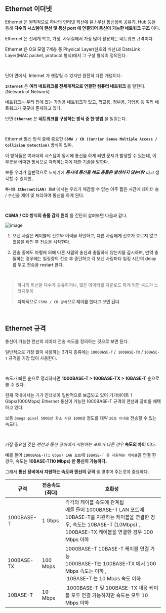 ## Ethernet 이더넷

Ethernet 은 원칙적으로 하나의 인터넷 회선에 유 / 무선 통신장비 공유기, Hub 등을 통해 **다수의 시스템이 랜선 및 통신 port 에 연결되어 통신이 가능한 네트워크 구조** 이다.

Ethernet 은 전세계 학교, 가정, 사무실에서 가장 많이 활용되는 네트워크 규격이다.

Ethernet 은 OSI 모델 7계층 중 Physical Layer(신호와 배선)과 DataLink Layer(MAC packet, protocol 형식)에서 그 구성 형식이 정의된다.


<br>


단어 면에서, Internet 가 헷갈릴 수 있지만 완전히 다른 개념이다.

**`Internet`** 은 **여러 네트워크를 전세계적으로 연결한 컴퓨터 네트워크** 를 말한다. (Network of Network)

네트워크는 우리 집에 있는 가정용 네트워크가 있고, 학교용, 정부용, 기업용 등 여러 네트워크가 곳곳에 존재하고 있다. 

반면 **`Ethernet`** 은 **네트워크를 구성하는 방식 중 한 방법** 을 일컫는다.


<br>


Ethernet 통신 방식 중에 중요한 **`CSMA / CD (Carrier Sense Multiple Access / Collision Detection)`** 방식이 있따.

이 방식들은 여러대의 시스템이 동시에 통신을 하게 되면 문제가 발생할 수 있는데, 이 부분을 어떠한 방식으로 처리하는지에 대한 기술을 말한다.

보통 우리가 일반적으로 느끼기에 ***동시에 통신을 해도 충돌은 발생하지 않는데?*** 라고 생각할 수 있지만,

**`하나의 Ethernet(LAN) 회선`** 에서는 우리가 체감할 수 없는 아주 짧은 시간에 데이터 송 / 수신을 제어 및 처리하여 통신을 하게 된다.


<br>


**CSMA / CD 방식의 충돌 감지 원리** 를 간단히 살펴보면 다음과 같다.

![image](https://github.com/lielocks/WIL/assets/107406265/9b3519dd-80e9-4ca0-a4cc-8ba51c49d311)

1. 보낸 사람은 케이블의 신호와 이력을 확인하고, 다른 사람에게 신호가 흐르지 않고 있음을 확인 후 전송을 시작한다.

2. 전송 중에도 파형에 의해 다른 사람의 송신과 충돌하지 않는지를 감시하며, 만약 충돌하는 경우에는 일정량의 전송 후 중단하고 각 보낸 사람마다 일정 시간의 delay 를 두고 전송을 restart 한다.


<br>


> 하나의 회선을 다수가 공유하거나, 많은 데이터를 다운로드 하게 되면 속도가 느려지듯이
>
> **자체적으로 `CSMA / CD 방식`으로 제어를 한다고 보면 된다.**


<br>


## Ethernet 규격

통신이 가능한 랜선의 데이터 전송 속도를 정의하는 것으로 보면 된다.

일반적으로 가장 많이 사용하는 3가지 종류에는 `1000BASE-T` /  `100BASE-TX` / `10BASE-T` 규격을 가장 많이 사용한다.


<br>


속도가 빠른 순으로 정리하자면 **1000BASE-T > 100BASE-TX > 10BASE-T** 순으로 볼 수 있다.

현재 국내에서는 기가 인터넷이 일반적으로 보급되고 있어 기가바이트 1 Gbps(1000Mbps) Ethernet 통신이 가능한 1000BASE-T 규격의 랜선과 장비를 채택하고 있다.

보통 `5mega pixel 5000만 화소 사진 1000장` 정도를 대략 `20초 이내로` 전송할 수 있는 속도다.


<br>


가장 중요한 것은 *랜선과 통신 장비에서 지원하는 포트가 다른 경우* **속도의 차이** 이다.

예를 들어 `1000BASE-T(1 Gbps) LAN 포트`에 `10BASE-T 를 지원하는 케이블`을 연결 한 경우, 속도는 **10BASE-T(10 Mbps) 만 통신이 가능하다.**

그래서 **통신 장비에서 지원하는 속도와 랜선의 규격** 을 맞추어 주는것이 중요하다.

|규격|전송속도(최대)|호환성|
|---|---|---|
|1000BASE-T|1 Gbps|각각의 케이블 속도에 관계됨 <br> 예를 들어 1000BASE-T LAN 포트에 10BASE-T를 지원하는 케이블을 연결한 경우, 속도는 10BASE-T (10Mbps) , <br> 100BASE-TX 케이블을 연결한 경우 100 Mbps 이하|
|100BASE-TX|100 Mbps|1000BASE-T 10BASE-T 케이블 연결 가능 <br> 1000BASE-T는 100BASE-TX 에서 100 Mbps 속도는 이하 , <br>  10BASE-T 는 10 Mbps 속도 이하|
|10BASE-T|10 Mbps| 1000BASE-T 및 100BASE-TX 대응 케이블 모두 연결 가능하지만 속도는 모두 10 Mbps 이하|
